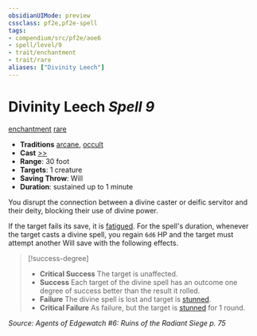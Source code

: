 ```yaml
---
obsidianUIMode: preview
cssclass: pf2e,pf2e-spell
tags:
- compendium/src/pf2e/aoe6
- spell/level/9
- trait/enchantment
- trait/rare
aliases: ["Divinity Leech"]
---
```

# Divinity Leech *Spell 9*   
[enchantment](enchantment.md "Enchantment School Trait")  [rare](rare.md "Rare Rarity Trait")  

- **Traditions** [arcane](arcane.md "Arcane Tradition Trait"), [occult](occult.md "Occult Tradition Trait")
- **Cast** [>>](chapter-9-playing-the-game.md#Actions "Two-Action") 
- **Range**: 30 foot
- **Targets**: 1 creature
- **Saving Throw**: Will
- **Duration**: sustained up to 1 minute

You disrupt the connection between a divine caster or deific servitor and their deity, blocking their use of divine power.

If the target fails its save, it is [fatigued](conditions.md#Fatigued). For the spell's duration, whenever the target casts a divine spell, you regain `6d6` HP and the target must attempt another Will save with the following effects.

> [!success-degree] 
> - **Critical Success** The target is unaffected.
> - **Success** Each target of the divine spell has an outcome one degree of success better than the result it rolled.
> - **Failure** The divine spell is lost and target is [stunned](conditions.md#Stunned).
> - **Critical Failure** As failure, but the target is [stunned](conditions.md#Stunned) for 1 round.

*Source: Agents of Edgewatch #6: Ruins of the Radiant Siege p. 75*